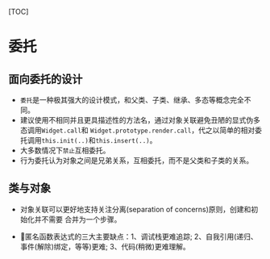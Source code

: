 [TOC]

# 委托

## 面向委托的设计

- `委托`是一种极其强大的设计模式，和父类、子类、继承、多态等概念完全不同。
- 建议使用不相同并且更具描述性的方法名，通过对象关联避免丑陋的显式伪多态调用`Widget.call`和 `Widget.prototype.render.call`，代之以简单的相对委托调用`this.init(..)`和`this.insert(..)`。
- 大多数情况下`禁止`互相委托。
- 行为委托认为对象之间是兄弟关系，互相委托，而不是父类和子类的关系。

## 类与对象

- 对象关联可以更好地支持关注分离(separation of concerns)原则，创建和初始化并不需要 合并为一个步骤。

- 匿名函数表达式的三大主要缺点：1、调试栈更难追踪; 2、自我引用(递归、事件(解除)绑定，等等)更难; 3、代码(稍微)更难理解。

